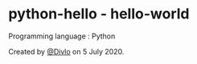 # python-hello - hello-world

Programming language : Python

Created by [@Divlo](https://github.com/Divlo) on 5 July 2020.
